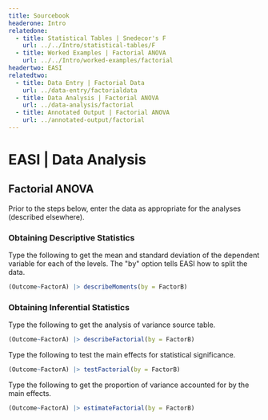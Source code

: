 ```yaml
---
title: Sourcebook
headerone: Intro
relatedone:
  - title: Statistical Tables | Snedecor's F
    url: ../../Intro/statistical-tables/F
  - title: Worked Examples | Factorial ANOVA
    url: ../../Intro/worked-examples/factorial
headertwo: EASI
relatedtwo:
  - title: Data Entry | Factorial Data
    url: ../data-entry/factorialdata
  - title: Data Analysis | Factorial ANOVA
    url: ../data-analysis/factorial
  - title: Annotated Output | Factorial ANOVA
    url: ../annotated-output/factorial
---
```


# EASI | Data Analysis

## Factorial ANOVA

Prior to the steps below, enter the data as appropriate for the analyses (described elsewhere).

### Obtaining Descriptive Statistics

Type the following to get the mean and standard deviation of the dependent variable for each of the levels. The "by" option tells EASI how to split the data.

```r
(Outcome~FactorA) |> describeMoments(by = FactorB)
```

### Obtaining Inferential Statistics

Type the following to get the analysis of variance source table.

```r
(Outcome~FactorA) |> describeFactorial(by = FactorB)
```

Type the following to test the main effects for statistical significance.

```r
(Outcome~FactorA) |> testFactorial(by = FactorB)
```

Type the following to get the proportion of variance accounted for by the main effects.

```r
(Outcome~FactorA) |> estimateFactorial(by = FactorB)
```
